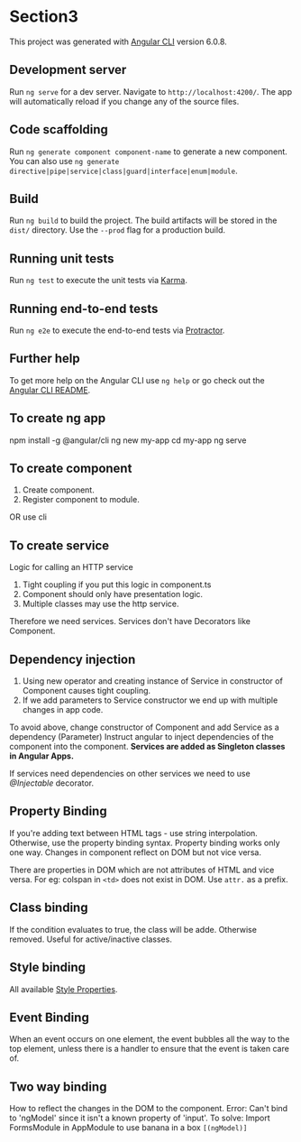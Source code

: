 # Section3

This project was generated with [Angular CLI](https://github.com/angular/angular-cli) version 6.0.8.

## Development server

Run `ng serve` for a dev server. Navigate to `http://localhost:4200/`. The app will automatically reload if you change any of the source files.

## Code scaffolding

Run `ng generate component component-name` to generate a new component. You can also use `ng generate directive|pipe|service|class|guard|interface|enum|module`.

## Build

Run `ng build` to build the project. The build artifacts will be stored in the `dist/` directory. Use the `--prod` flag for a production build.

## Running unit tests

Run `ng test` to execute the unit tests via [Karma](https://karma-runner.github.io).

## Running end-to-end tests

Run `ng e2e` to execute the end-to-end tests via [Protractor](http://www.protractortest.org/).

## Further help

To get more help on the Angular CLI use `ng help` or go check out the [Angular CLI README](https://github.com/angular/angular-cli/blob/master/README.md).

## To create ng app

npm install -g @angular/cli
ng new my-app
cd my-app
ng serve

## To create component

1. Create component.
2. Register component to module.

OR use cli

## To create service

Logic for calling an HTTP service

1. Tight coupling if you put this logic in component.ts
2. Component should only have presentation logic.
3. Multiple classes may use the http service.

Therefore we need services.
Services don't have Decorators like Component.

## Dependency injection

1. Using new operator and creating instance of Service in constructor of Component causes tight coupling.
2. If we add parameters to Service constructor we end up with multiple changes in app code.

To avoid above, change constructor of Component and add Service as a dependency (Parameter)
Instruct angular to inject dependencies of the component into the component.
**Services are added as Singleton classes in Angular Apps.**

If services need dependencies on other services we need to use *@Injectable* decorator.

## Property Binding

If you're adding text between HTML tags - use string interpolation.
Otherwise, use the property binding syntax.
Property binding works only one way.
Changes in component reflect on DOM but not vice versa.

There are properties in DOM which are not attributes of HTML and vice versa.
For eg: colspan in `<td>` does not exist in DOM. Use `attr.` as a prefix.

## Class binding

If the condition evaluates to true, the class will be adde. Otherwise removed.
Useful for active/inactive classes.

## Style binding

All available [Style Properties](https://www.w3schools.com/jsref/dom_obj_style.asp).

## Event Binding

When an event occurs on one element, the event bubbles all the way to the top element, unless there is a handler to ensure that the event is taken care of.

## Two way binding

How to reflect the changes in the DOM to the component.
Error:
Can't bind to 'ngModel' since it isn't a known property of 'input'.
To solve:
Import FormsModule in AppModule to use banana in a box `[(ngModel)]`